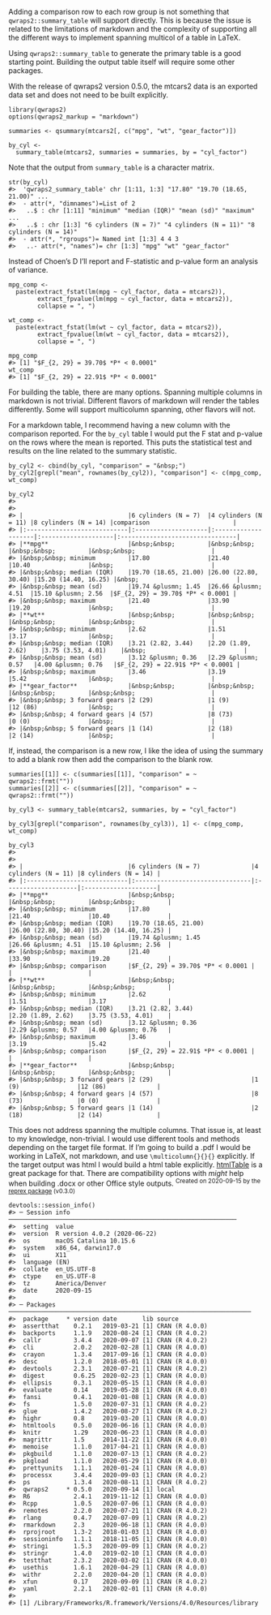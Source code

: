 <!-- language-all: lang-r -->

Adding a comparison row to each row group is not something that
`qwraps2::summary_table` will support directly. This is because
the issue is related to the limitations of markdown and the complexity of
supporting all the different ways to implement spanning multicol of a table
in LaTeX.

Using `qwraps2::summary_table` to generate the primary table is a good
starting point. Building the output table itself will require some other
packages.

With the release of qwraps2 version 0.5.0, the mtcars2 data is an exported
data set and does not need to be built explicitly.

    library(qwraps2)
    options(qwraps2_markup = "markdown")

    summaries <- qsummary(mtcars2[, c("mpg", "wt", "gear_factor")])

    by_cyl <-
      summary_table(mtcars2, summaries = summaries, by = "cyl_factor")

Note that the output from `summary_table` is a character matrix.

    str(by_cyl)
    #>  'qwraps2_summary_table' chr [1:11, 1:3] "17.80" "19.70 (18.65, 21.00)" ...
    #>  - attr(*, "dimnames")=List of 2
    #>   ..$ : chr [1:11] "minimum" "median (IQR)" "mean (sd)" "maximum" ...
    #>   ..$ : chr [1:3] "6 cylinders (N = 7)" "4 cylinders (N = 11)" "8 cylinders (N = 14)"
    #>  - attr(*, "rgroups")= Named int [1:3] 4 4 3
    #>   ..- attr(*, "names")= chr [1:3] "mpg" "wt" "gear_factor"

Instead of Choen’s D I’ll report and F-statistic and p-value form an
analysis of variance.

    mpg_comp <-
      paste(extract_fstat(lm(mpg ~ cyl_factor, data = mtcars2)),
            extract_fpvalue(lm(mpg ~ cyl_factor, data = mtcars2)),
            collapse = ", ")

    wt_comp <-
      paste(extract_fstat(lm(wt ~ cyl_factor, data = mtcars2)),
            extract_fpvalue(lm(wt ~ cyl_factor, data = mtcars2)),
            collapse = ", ")

    mpg_comp
    #> [1] "$F_{2, 29} = 39.70$ *P* < 0.0001"
    wt_comp
    #> [1] "$F_{2, 29} = 22.91$ *P* < 0.0001"

For building the table, there are many options. Spanning multiple columns in
markdown is not trivial. Different flavors of markdown will render the
tables differently. Some will support multicolumn spanning, other flavors
will not.

For a markdown table, I recommend having a new column with the comparison
reported. For the `by_cyl` table I would put the F stat and p-value on the
rows where the mean is reported. This puts the statistical test and results
on the line related to the summary statistic.

    by_cyl2 <- cbind(by_cyl, "comparison" = "&nbsp;")
    by_cyl2[grepl("mean", rownames(by_cyl2)), "comparison"] <- c(mpg_comp, wt_comp)

    by_cyl2
    #> 
    #> 
    #> |                             |6 cylinders (N = 7)  |4 cylinders (N = 11) |8 cylinders (N = 14) |comparison                       |
    #> |:----------------------------|:--------------------|:--------------------|:--------------------|:--------------------------------|
    #> |**mpg**                      |&nbsp;&nbsp;         |&nbsp;&nbsp;         |&nbsp;&nbsp;         |&nbsp;&nbsp;                     |
    #> |&nbsp;&nbsp; minimum         |17.80                |21.40                |10.40                |&nbsp;                           |
    #> |&nbsp;&nbsp; median (IQR)    |19.70 (18.65, 21.00) |26.00 (22.80, 30.40) |15.20 (14.40, 16.25) |&nbsp;                           |
    #> |&nbsp;&nbsp; mean (sd)       |19.74 &plusmn; 1.45  |26.66 &plusmn; 4.51  |15.10 &plusmn; 2.56  |$F_{2, 29} = 39.70$ *P* < 0.0001 |
    #> |&nbsp;&nbsp; maximum         |21.40                |33.90                |19.20                |&nbsp;                           |
    #> |**wt**                       |&nbsp;&nbsp;         |&nbsp;&nbsp;         |&nbsp;&nbsp;         |&nbsp;&nbsp;                     |
    #> |&nbsp;&nbsp; minimum         |2.62                 |1.51                 |3.17                 |&nbsp;                           |
    #> |&nbsp;&nbsp; median (IQR)    |3.21 (2.82, 3.44)    |2.20 (1.89, 2.62)    |3.75 (3.53, 4.01)    |&nbsp;                           |
    #> |&nbsp;&nbsp; mean (sd)       |3.12 &plusmn; 0.36   |2.29 &plusmn; 0.57   |4.00 &plusmn; 0.76   |$F_{2, 29} = 22.91$ *P* < 0.0001 |
    #> |&nbsp;&nbsp; maximum         |3.46                 |3.19                 |5.42                 |&nbsp;                           |
    #> |**gear_factor**              |&nbsp;&nbsp;         |&nbsp;&nbsp;         |&nbsp;&nbsp;         |&nbsp;&nbsp;                     |
    #> |&nbsp;&nbsp; 3 forward gears |2 (29)               |1 (9)                |12 (86)              |&nbsp;                           |
    #> |&nbsp;&nbsp; 4 forward gears |4 (57)               |8 (73)               |0 (0)                |&nbsp;                           |
    #> |&nbsp;&nbsp; 5 forward gears |1 (14)               |2 (18)               |2 (14)               |&nbsp;                           |

If, instead, the comparison is a new row, I like the idea of using the
summary to add a blank row then add the comparison to the blank row.

    summaries[[1]] <- c(summaries[[1]], "comparison" = ~ qwraps2::frmt(""))
    summaries[[2]] <- c(summaries[[2]], "comparison" = ~ qwraps2::frmt(""))

    by_cyl3 <- summary_table(mtcars2, summaries, by = "cyl_factor")

    by_cyl3[grepl("comparison", rownames(by_cyl3)), 1] <- c(mpg_comp, wt_comp)

    by_cyl3
    #> 
    #> 
    #> |                             |6 cylinders (N = 7)              |4 cylinders (N = 11) |8 cylinders (N = 14) |
    #> |:----------------------------|:--------------------------------|:--------------------|:--------------------|
    #> |**mpg**                      |&nbsp;&nbsp;                     |&nbsp;&nbsp;         |&nbsp;&nbsp;         |
    #> |&nbsp;&nbsp; minimum         |17.80                            |21.40                |10.40                |
    #> |&nbsp;&nbsp; median (IQR)    |19.70 (18.65, 21.00)             |26.00 (22.80, 30.40) |15.20 (14.40, 16.25) |
    #> |&nbsp;&nbsp; mean (sd)       |19.74 &plusmn; 1.45              |26.66 &plusmn; 4.51  |15.10 &plusmn; 2.56  |
    #> |&nbsp;&nbsp; maximum         |21.40                            |33.90                |19.20                |
    #> |&nbsp;&nbsp; comparison      |$F_{2, 29} = 39.70$ *P* < 0.0001 |                     |                     |
    #> |**wt**                       |&nbsp;&nbsp;                     |&nbsp;&nbsp;         |&nbsp;&nbsp;         |
    #> |&nbsp;&nbsp; minimum         |2.62                             |1.51                 |3.17                 |
    #> |&nbsp;&nbsp; median (IQR)    |3.21 (2.82, 3.44)                |2.20 (1.89, 2.62)    |3.75 (3.53, 4.01)    |
    #> |&nbsp;&nbsp; mean (sd)       |3.12 &plusmn; 0.36               |2.29 &plusmn; 0.57   |4.00 &plusmn; 0.76   |
    #> |&nbsp;&nbsp; maximum         |3.46                             |3.19                 |5.42                 |
    #> |&nbsp;&nbsp; comparison      |$F_{2, 29} = 22.91$ *P* < 0.0001 |                     |                     |
    #> |**gear_factor**              |&nbsp;&nbsp;                     |&nbsp;&nbsp;         |&nbsp;&nbsp;         |
    #> |&nbsp;&nbsp; 3 forward gears |2 (29)                           |1 (9)                |12 (86)              |
    #> |&nbsp;&nbsp; 4 forward gears |4 (57)                           |8 (73)               |0 (0)                |
    #> |&nbsp;&nbsp; 5 forward gears |1 (14)                           |2 (18)               |2 (14)               |

This does not address spanning the multiple columns. That issue is, at least
to my knowledge, non-trivial. I would use different tools and methods
depending on the target file format. If I’m going to build a .pdf I would be
working in LaTeX, not markdown, and use `\multicolumn{}{}{}` explicitly. If
the target output was html I would build a html table explicitly.
[htmlTable](https://cran.r-project.org/package=htmlTable) is a great package
for that. There are compatibility options with *might* help when building
.docx or other Office style outputs.
<sup>Created on 2020-09-15 by the [reprex package](https://reprex.tidyverse.org) (v0.3.0)</sup>

    devtools::session_info()
    #> ─ Session info ───────────────────────────────────────────────────────────────
    #>  setting  value                       
    #>  version  R version 4.0.2 (2020-06-22)
    #>  os       macOS Catalina 10.15.6      
    #>  system   x86_64, darwin17.0          
    #>  ui       X11                         
    #>  language (EN)                        
    #>  collate  en_US.UTF-8                 
    #>  ctype    en_US.UTF-8                 
    #>  tz       America/Denver              
    #>  date     2020-09-15                  
    #> 
    #> ─ Packages ───────────────────────────────────────────────────────────────────
    #>  package     * version date       lib source        
    #>  assertthat    0.2.1   2019-03-21 [1] CRAN (R 4.0.0)
    #>  backports     1.1.9   2020-08-24 [1] CRAN (R 4.0.2)
    #>  callr         3.4.4   2020-09-07 [1] CRAN (R 4.0.2)
    #>  cli           2.0.2   2020-02-28 [1] CRAN (R 4.0.0)
    #>  crayon        1.3.4   2017-09-16 [1] CRAN (R 4.0.0)
    #>  desc          1.2.0   2018-05-01 [1] CRAN (R 4.0.0)
    #>  devtools      2.3.1   2020-07-21 [1] CRAN (R 4.0.2)
    #>  digest        0.6.25  2020-02-23 [1] CRAN (R 4.0.0)
    #>  ellipsis      0.3.1   2020-05-15 [1] CRAN (R 4.0.0)
    #>  evaluate      0.14    2019-05-28 [1] CRAN (R 4.0.0)
    #>  fansi         0.4.1   2020-01-08 [1] CRAN (R 4.0.0)
    #>  fs            1.5.0   2020-07-31 [1] CRAN (R 4.0.2)
    #>  glue          1.4.2   2020-08-27 [1] CRAN (R 4.0.2)
    #>  highr         0.8     2019-03-20 [1] CRAN (R 4.0.0)
    #>  htmltools     0.5.0   2020-06-16 [1] CRAN (R 4.0.0)
    #>  knitr         1.29    2020-06-23 [1] CRAN (R 4.0.0)
    #>  magrittr      1.5     2014-11-22 [1] CRAN (R 4.0.0)
    #>  memoise       1.1.0   2017-04-21 [1] CRAN (R 4.0.0)
    #>  pkgbuild      1.1.0   2020-07-13 [1] CRAN (R 4.0.2)
    #>  pkgload       1.1.0   2020-05-29 [1] CRAN (R 4.0.0)
    #>  prettyunits   1.1.1   2020-01-24 [1] CRAN (R 4.0.0)
    #>  processx      3.4.4   2020-09-03 [1] CRAN (R 4.0.2)
    #>  ps            1.3.4   2020-08-11 [1] CRAN (R 4.0.2)
    #>  qwraps2     * 0.5.0   2020-09-14 [1] local         
    #>  R6            2.4.1   2019-11-12 [1] CRAN (R 4.0.0)
    #>  Rcpp          1.0.5   2020-07-06 [1] CRAN (R 4.0.0)
    #>  remotes       2.2.0   2020-07-21 [1] CRAN (R 4.0.2)
    #>  rlang         0.4.7   2020-07-09 [1] CRAN (R 4.0.2)
    #>  rmarkdown     2.3     2020-06-18 [1] CRAN (R 4.0.0)
    #>  rprojroot     1.3-2   2018-01-03 [1] CRAN (R 4.0.0)
    #>  sessioninfo   1.1.1   2018-11-05 [1] CRAN (R 4.0.0)
    #>  stringi       1.5.3   2020-09-09 [1] CRAN (R 4.0.2)
    #>  stringr       1.4.0   2019-02-10 [1] CRAN (R 4.0.0)
    #>  testthat      2.3.2   2020-03-02 [1] CRAN (R 4.0.0)
    #>  usethis       1.6.1   2020-04-29 [1] CRAN (R 4.0.0)
    #>  withr         2.2.0   2020-04-20 [1] CRAN (R 4.0.0)
    #>  xfun          0.17    2020-09-09 [1] CRAN (R 4.0.2)
    #>  yaml          2.2.1   2020-02-01 [1] CRAN (R 4.0.0)
    #> 
    #> [1] /Library/Frameworks/R.framework/Versions/4.0/Resources/library
